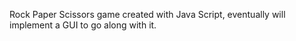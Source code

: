 Rock Paper Scissors game created with Java Script, eventually will implement a GUI to go along with it. 